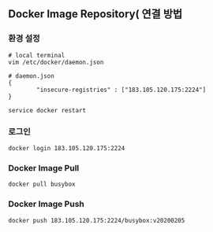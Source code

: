 ## Docker Image Repository( 연결 방법

### 환경 설정

```
# local terminal
vim /etc/docker/daemon.json
```

```
# daemon.json
{
        "insecure-registries" : ["183.105.120.175:2224"]
} 
```

```
service docker restart
```

### 로그인
```
docker login 183.105.120.175:2224
```
### Docker Image Pull
```
docker pull busybox
```
### Docker Image Push
```
docker push 183.105.120.175:2224/busybox:v20200205
```
